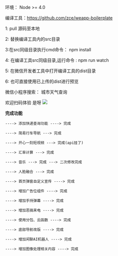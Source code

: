 环境： Node >= 4.0

编译工具：https://github.com/zce/weapp-boilerplate 


1: pull 源码至本地

2: 替换编译工具内的src目录

3:在src同级目录执行cmd命令： npm install 

4: 在编译工具src同级目录,运行命令 : npm run watch 

5: 在微信开发者工具中打开编译工具的dist目录

6: 也可直接使用已上传的dist进行预览

微信小程序搜索： 城市天气查询

欢迎扫码体验   是呀
![](code.jpg)

**完成功能** 
```
----> 添加快递查询功能 ----> 完成

----> 简易行车导航 ---> 完成

----> 开心一刻短视频 ---> 完成(api挂了)

----> 汇率计算 ---> 完成

----> 音乐 ---> 完成 ---> 二次修改完成

----> 人脸融合 ---> 完成

----> 首页弹窗自定义宣传 ----> 完成

----> 增加广告位组件 ----> 完成

----> 增加手持弹幕 ----> 完成

----> 增加恶搞来电 ----> 完成

----> 使用分包、云函数 ----> 完成

----> 底部导航改版 ----> 完成

----> 增加闲聊AI机器人 ----> 完成

----> 增加图像处理相关内容 ----> 完成
```